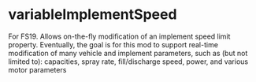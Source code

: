 # variableImplementSpeed
For FS19.  Allows on-the-fly modification of an implement speed limit property.
Eventually, the goal is for this mod to support real-time modification of many vehicle and implement parameters, such as (but not limited to): capacities, spray rate, fill/discharge speed, power, and various motor parameters
